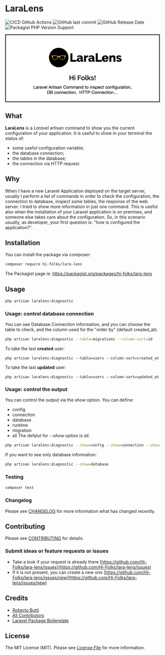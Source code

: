 # LaraLens


![CICD Github Actions](https://github.com/Hi-Folks/lara-lens/workflows/PHP%20Composer/badge.svg)
![GitHub last commit](https://img.shields.io/github/last-commit/hi-folks/lara-lens)
![GitHub Release Date](https://img.shields.io/github/release-date/hi-folks/lara-lens)
![Packagist PHP Version Support](https://img.shields.io/packagist/php-v/hi-folks/lara-lens)


![LaraLens](LaraLens-Laravel-Artisan.png)

## What
**LaraLens** is a _Laravel_ artisan command to show you the current configuration of your
application. It is useful to show in your terminal the status of:
* some useful configuration variable;
* the database connection;
* the tables in the database;
* the connection via HTTP request.

## Why
When I have a new Laravel Application deployed on the target server, usually I perform a list of commands in order to check the configuration, the connection to database, inspect some tables, the response of the web server.
I tried to show more information in just one command.
This is useful also when the installation of your Laravel application is on premises, and someone else takes care about the configuration. So, in this scenario usually, as developer, your first question is: "how is configured the application?".

## Installation

You can install the package via composer:

```bash
composer require hi-folks/lara-lens
```

The Packagist page is:
https://packagist.org/packages/hi-folks/lara-lens

## Usage

```bash
php artisan laralens:diagnostic
```

### Usage: control database connection
You can see Database Connection information, and you can choose the table to check, and the column used for the "order by" (default created_at):
```sh
php artisan laralens:diagnostic --table=migrations --column-sort=id
```
To take the last **created** user:
```
php artisan laralens:diagnostic --table=users --column-sort=created_at
```
To take the last **updated** user:
```
php artisan laralens:diagnostic --table=users --column-sort=updated_at
```

### Usage: control the output
You can control the output via the _show_ option. You can define:

* config
* connection
* database
* runtime
* migration
* all
The defalut for _--show_ option is _all_.


```sh
php artisan laralens:diagnostic --show=config --show=connection --show=database --show=runtime --show=migration
```

If you want to see only database information:

```sh
php artisan laralens:diagnostic --show=database
```


### Testing

``` bash
composer test
```

### Changelog

Please see [CHANGELOG](CHANGELOG.md) for more information what has changed recently.

## Contributing

Please see [CONTRIBUTING](CONTRIBUTING.md) for details.

### Submit ideas or feature requests or issues

* Take a look if your request is already there [https://github.com/Hi-Folks/lara-lens/issues](https://github.com/Hi-Folks/lara-lens/issues)
* If it is not present, you can create a new one [https://github.com/Hi-Folks/lara-lens/issues/new](https://github.com/Hi-Folks/lara-lens/issues/new)


## Credits

- [Roberto Butti](https://github.com/hi-folks)
- [All Contributors](../../contributors)
- [Laravel Package Boilerplate](https://laravelpackageboilerplate.com)

## License

The MIT License (MIT). Please see [License File](LICENSE.md) for more information.
